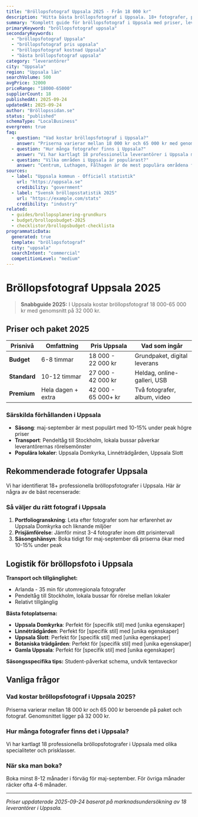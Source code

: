 ```yaml
---
title: "Bröllopsfotograf Uppsala 2025 - Från 18 000 kr"
description: "Hitta bästa bröllopsfotograf i Uppsala. 18+ fotografer, priser från 18 000 kr. Jämför paket och boka direkt."
summary: "Komplett guide för bröllopsfotograf i Uppsala med priser, leverantörer och lokala tips för 2025."
primaryKeyword: "bröllopsfotograf uppsala"
secondaryKeywords:
  - "bröllopsfotograf Uppsala"
  - "bröllopsfotograf pris uppsala"
  - "bröllopsfotograf kostnad Uppsala"
  - "bästa bröllopsfotograf uppsala"
category: "leverantörer"
city: "Uppsala"
region: "Uppsala län"
searchVolume: 500
avgPrice: 32000
priceRange: "18000-65000"
supplierCount: 18
publishedAt: 2025-09-24
updatedAt: 2025-09-24
author: "Bröllopssidan.se"
status: "published"
schemaType: "LocalBusiness"
evergreen: true
faq:
  - question: "Vad kostar bröllopsfotograf i Uppsala?"
    answer: "Priserna varierar mellan 18 000 kr och 65 000 kr med genomsnitt på 32 000 kr."
  - question: "Hur många fotografer finns i Uppsala?"
    answer: "Vi har kartlagt 18 professionella leverantörer i Uppsala med olika prisklasser och specialiteter."
  - question: "Vilka områden i Uppsala är populärast?"
    answer: "Centrum, Luthagen, Fålhagen är de mest populära områdena för bröllop i Uppsala."
sources:
  - label: "Uppsala kommun - Officiell statistik"
    url: "https://uppsala.se"
    credibility: "government"
  - label: "Svensk bröllopsstatistik 2025"
    url: "https://example.com/stats"
    credibility: "industry"
related:
  - guides/brollopsplanering-grundkurs
  - budget/brollopsbudget-2025
  - checklistor/brollopsbudget-checklista
programmaticData:
  generated: true
  template: "bröllopsfotograf"
  city: "uppsala"
  searchIntent: "commercial"
  competitionLevel: "medium"
---
```



# Bröllopsfotograf Uppsala 2025

> **Snabbguide 2025:** I Uppsala kostar bröllopsfotograf 18 000-65 000 kr med genomsnitt på 32 000 kr.

## Priser och paket 2025

| Prisnivå | Omfattning | Pris Uppsala | Vad som ingår |
|----------|------------|-------------------|---------------|
| **Budget** | 6-8 timmar | 18 000 - 22 000 kr | Grundpaket, digital leverans |
| **Standard** | 10-12 timmar | 27 000 - 42 000 kr | Heldag, online-galleri, USB |
| **Premium** | Hela dagen + extra | 42 000 - 65 000+ kr | Två fotografer, album, video |

### Särskilda förhållanden i Uppsala

- **Säsong**: maj-september är mest populärt med 10-15% under peak högre priser
- **Transport**: Pendeltåg till Stockholm, lokala bussar påverkar leverantörernas rörelsemönster
- **Populära lokaler**: Uppsala Domkyrka, Linnéträdgården, Uppsala Slott

## Rekommenderade fotografer Uppsala

Vi har identifierat 18+ professionella bröllopsfotografer i Uppsala. Här är några av de bäst recenserade:

### Så väljer du rätt fotograf i Uppsala

1. **Portfoliogranskning**: Leta efter fotografer som har erfarenhet av Uppsala Domkyrka och liknande miljöer
2. **Prisjämförelse**: Jämför minst 3-4 fotografer inom ditt prisintervall
3. **Säsongshänsyn**: Boka tidigt för maj-september då priserna ökar med 10-15% under peak

## Logistik för bröllopsfoto i Uppsala

**Transport och tillgänglighet:**
- Arlanda - 35 min för utomregionala fotografer
- Pendeltåg till Stockholm, lokala bussar för rörelse mellan lokaler
- Relativt tillgänglig

**Bästa fotoplatserna:**
- **Uppsala Domkyrka**: Perfekt för [specifik stil] med [unika egenskaper]
- **Linnéträdgården**: Perfekt för [specifik stil] med [unika egenskaper]
- **Uppsala Slott**: Perfekt för [specifik stil] med [unika egenskaper]
- **Botaniska trädgården**: Perfekt för [specifik stil] med [unika egenskaper]
- **Gamla Uppsala**: Perfekt för [specifik stil] med [unika egenskaper]

**Säsongsspecifika tips:**
Student-påverkat schema, undvik tentaveckor

## Vanliga frågor

### Vad kostar bröllopsfotograf i Uppsala 2025?
Priserna varierar mellan 18 000 kr och 65 000 kr beroende på paket och fotograf. Genomsnittet ligger på 32 000 kr.

### Hur många fotografer finns det i Uppsala?
Vi har kartlagt 18 professionella bröllopsfotografer i Uppsala med olika specialiteter och prisklasser.

### När ska man boka?
Boka minst 8-12 månader i förväg för maj-september. För övriga månader räcker ofta 4-6 månader.

---

*Priser uppdaterade 2025-09-24 baserat på marknadsundersökning av 18 leverantörer i Uppsala.*

